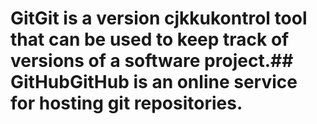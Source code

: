 # GitGit is a version cjkkukontrol tool that can be used to keep track of versions of a software project.## GitHubGitHub is an online service for hosting git repositories.